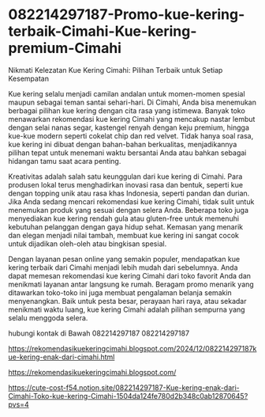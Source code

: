 # 082214297187-Promo-kue-kering-terbaik-Cimahi-Kue-kering-premium-Cimahi
Nikmati Kelezatan Kue Kering Cimahi: Pilihan Terbaik untuk Setiap Kesempatan

Kue kering selalu menjadi camilan andalan untuk momen-momen spesial maupun sebagai teman santai sehari-hari. Di Cimahi, Anda bisa menemukan berbagai pilihan kue kering dengan cita rasa yang istimewa. Banyak toko menawarkan rekomendasi kue kering Cimahi yang mencakup nastar lembut dengan selai nanas segar, kastengel renyah dengan keju premium, hingga kue-kue modern seperti cokelat chip dan red velvet. Tidak hanya soal rasa, kue kering ini dibuat dengan bahan-bahan berkualitas, menjadikannya pilihan tepat untuk menemani waktu bersantai Anda atau bahkan sebagai hidangan tamu saat acara penting.

Kreativitas adalah salah satu keunggulan dari kue kering di Cimahi. Para produsen lokal terus menghadirkan inovasi rasa dan bentuk, seperti kue dengan topping unik atau rasa khas Indonesia, seperti pandan dan durian. Jika Anda sedang mencari rekomendasi kue kering Cimahi, tidak sulit untuk menemukan produk yang sesuai dengan selera Anda. Beberapa toko juga menyediakan kue kering rendah gula atau gluten-free untuk memenuhi kebutuhan pelanggan dengan gaya hidup sehat. Kemasan yang menarik dan elegan menjadi nilai tambah, membuat kue kering ini sangat cocok untuk dijadikan oleh-oleh atau bingkisan spesial.

Dengan layanan pesan online yang semakin populer, mendapatkan kue kering terbaik dari Cimahi menjadi lebih mudah dari sebelumnya. Anda dapat memesan rekomendasi kue kering Cimahi dari toko favorit Anda dan menikmati layanan antar langsung ke rumah. Beragam promo menarik yang ditawarkan toko-toko ini juga membuat pengalaman belanja semakin menyenangkan. Baik untuk pesta besar, perayaan hari raya, atau sekadar menikmati waktu luang, kue kering Cimahi adalah pilihan sempurna yang selalu menggoda selera.

hubungi kontak di Bawah
082214297187
082214297187

https://rekomendasikuekeringcimahi.blogspot.com/2024/12/082214297187kue-kering-enak-dari-cimahi.html

https://rekomendasikuekeringcimahi.blogspot.com/

https://cute-cost-f54.notion.site/082214297187-Kue-kering-enak-dari-Cimahi-Toko-kue-kering-Cimahi-1504da124fe780d2b348c0ab12870645?pvs=4
